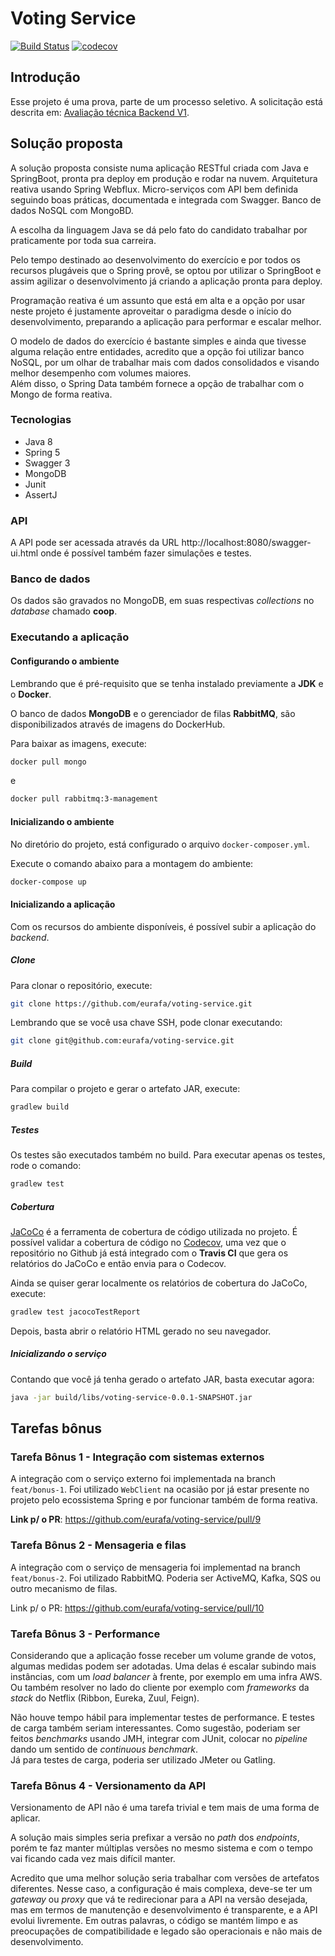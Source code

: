# Voting Service

[![Build Status](https://travis-ci.com/eurafa/voting-service.svg?branch=master)](https://travis-ci.com/eurafa/voting-service)
[![codecov](https://codecov.io/gh/eurafa/voting-service/branch/master/graph/badge.svg)](https://codecov.io/gh/eurafa/voting-service)

## Introdução

Esse projeto é uma prova, parte de um processo seletivo.
A solicitação está descrita em: [Avaliação técnica Backend V1](https://github.com/SoftdesignBrasil/avalicao-tecnica-backend-v1/issues/1).

## Solução proposta

A solução proposta consiste numa aplicação RESTful criada com Java e SpringBoot, pronta pra deploy em produção e rodar na nuvem.
Arquitetura reativa usando Spring Webflux. 
Micro-serviços com API bem definida seguindo boas práticas, documentada e integrada com Swagger. 
Banco de dados NoSQL com MongoBD.

A escolha da linguagem Java se dá pelo fato do candidato trabalhar por praticamente por toda sua carreira. 
 
Pelo tempo destinado ao desenvolvimento do exercício e por todos os recursos plugáveis que o Spring provê, 
se optou por utilizar o SpringBoot e assim agilizar o desenvolvimento já criando a aplicação pronta para deploy.

Programação reativa é um assunto que está em alta e a opção por usar neste projeto é justamente aproveitar o paradigma desde o início do desenvolvimento, preparando a aplicação para performar e escalar melhor.  

O modelo de dados do exercício é bastante simples e ainda que tivesse alguma relação entre entidades, acredito que a opção foi utilizar banco NoSQL, por um olhar de trabalhar mais com dados consolidados e visando melhor desempenho com volumes maiores.  
Além disso, o Spring Data também fornece a opção de trabalhar com o Mongo de forma reativa.

### Tecnologias

* Java 8
* Spring 5
* Swagger 3
* MongoDB
* Junit
* AssertJ

### API

A API pode ser acessada através da URL http://localhost:8080/swagger-ui.html onde é possível também fazer simulações e testes.

### Banco de dados

Os dados são gravados no MongoDB, em suas respectivas *collections* no *database* chamado **coop**.

### Executando a aplicação

#### Configurando o ambiente

Lembrando que é pré-requisito que se tenha instalado previamente a **JDK** e o **Docker**.

O banco de dados **MongoDB** e o gerenciador de filas **RabbitMQ**, são disponibilizados através de imagens do DockerHub.

Para baixar as imagens, execute:

```bash
docker pull mongo
```  

e

```bash
docker pull rabbitmq:3-management
```

#### Inicializando o ambiente

No diretório do projeto, está configurado o arquivo `docker-composer.yml`.

Execute o comando abaixo para a montagem do ambiente:

```bash
docker-compose up
```

#### Inicializando a aplicação

Com os recursos do ambiente disponíveis, é possível subir a aplicação do _backend_.

##### Clone

Para clonar o repositório, execute:

```bash
git clone https://github.com/eurafa/voting-service.git
``` 

Lembrando que se você usa chave SSH, pode clonar executando:

```bash
git clone git@github.com:eurafa/voting-service.git
```  

##### Build

Para compilar o projeto e gerar o artefato JAR, execute:

```bash
gradlew build
```  

##### Testes

Os testes são executados também no build.
Para executar apenas os testes, rode o comando:

```bash
gradlew test
```  

##### Cobertura

[JaCoCo](https://www.eclemma.org/jacoco/) é a ferramenta de cobertura de código utilizada no projeto.
É possível validar a cobertura de código no [Codecov](https://codecov.io/gh/eurafa/voting-service), uma vez que o repositório no Github já está integrado com o **Travis CI** que gera os relatórios do JaCoCo e então envia para o Codecov.

Ainda se quiser gerar localmente os relatórios de cobertura do JaCoCo, execute:

```bash
gradlew test jacocoTestReport
```  

Depois, basta abrir o relatório HTML gerado no seu navegador.

##### Inicializando o serviço

Contando que você já tenha gerado o artefato JAR, basta executar agora: 

```bash
java -jar build/libs/voting-service-0.0.1-SNAPSHOT.jar
```

## Tarefas bônus

### Tarefa Bônus 1 - Integração com sistemas externos

A integração com o serviço externo foi implementada na branch `feat/bonus-1`.
Foi utilizado `WebClient` na ocasião por já estar presente no projeto pelo ecossistema Spring e por funcionar também de forma reativa.

**Link p/ o PR**: https://github.com/eurafa/voting-service/pull/9

### Tarefa Bônus 2 - Mensageria e filas

A integração com o serviço de mensageria foi implementad na branch `feat/bonus-2`.
Foi utilizado RabbitMQ. Poderia ser ActiveMQ, Kafka, SQS ou outro mecanismo de filas.

Link p/ o PR: https://github.com/eurafa/voting-service/pull/10

### Tarefa Bônus 3 - Performance

Considerando que a aplicação fosse receber um volume grande de votos, algumas medidas podem ser adotadas.
Uma delas é escalar subindo mais instâncias, com um _load balancer_ à frente, por exemplo em uma infra AWS.
Ou também resolver no lado do cliente por exemplo com _frameworks_ da _stack_ do Netflix (Ribbon, Eureka, Zuul, Feign). 

Não houve tempo hábil para implementar testes de performance. E testes de carga também seriam interessantes.
Como sugestão, poderiam ser feitos _benchmarks_ usando JMH, integrar com JUnit, colocar no _pipeline_ dando um sentido de _continuous benchmark_.    
Já para testes de carga, poderia ser utilizado JMeter ou Gatling.

### Tarefa Bônus 4 - Versionamento da API

Versionamento de API não é uma tarefa trivial e tem mais de uma forma de aplicar.

A solução mais simples seria prefixar a versão no _path_ dos _endpoints_, porém te faz manter múltiplas versões no mesmo sistema e com o tempo vai ficando cada vez mais difícil manter.

Acredito que uma melhor solução seria trabalhar com versões de artefatos diferentes. Nesse caso, a configuração é mais complexa, deve-se ter um _gateway_ ou _proxy_ que vá te redirecionar para a API na versão desejada, mas em termos de manutenção e desenvolvimento é transparente, e a API evolui livremente. Em outras palavras, o código se mantém limpo e as preocupações de compatibilidade e legado são operacionais e não mais de desenvolvimento.

